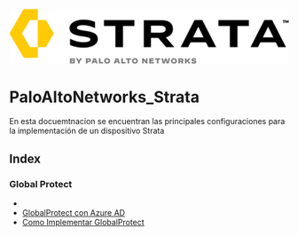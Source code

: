 ![alt text](https://github.com/andreu-bernabe/PaloAltoNetworks_Strata/blob/main/Strata_Tagline_Logo_RGB.png "Logo Title Text 1")
# PaloAltoNetworks_Strata
En esta docuemtnacion se encuentran las principales configuraciones para la implementación de un dispositivo Strata

## Index
 ### Global Protect
 -
 - [GlobalProtect con Azure AD](https://github.com/andreu-bernabe/PaloAltoNetworks_Strata/blob/main/GP_with_AzureAD.md)
 - [Como Implementar GlobalProtect](https://github.com/andreu-bernabe/PaloAltoNetworks_Strata/blob/main/gp.md)
